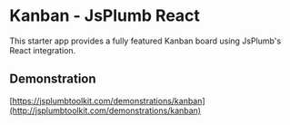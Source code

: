 # Kanban - JsPlumb React

This starter app provides a fully featured Kanban board using JsPlumb's React integration.

## Demonstration

[https://jsplumbtoolkit.com/demonstrations/kanban](http://jsplumbtoolkit.com/demonstrations/kanban)
